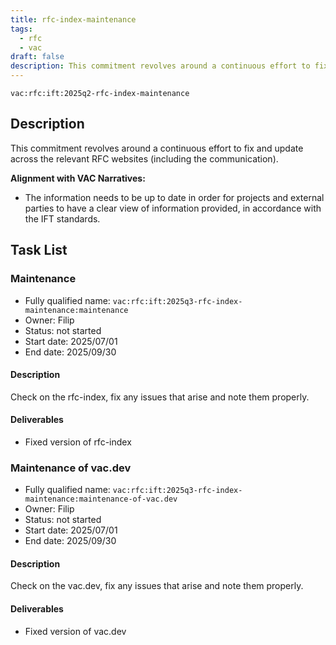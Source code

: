 ```yaml
---
title: rfc-index-maintenance
tags:
  - rfc
  - vac
draft: false
description: This commitment revolves around a continuous effort to fix and update across the relevant RFC websites (including the communication).
---
```


`vac:rfc:ift:2025q2-rfc-index-maintenance`

## Description

This commitment revolves around a continuous effort
to fix and update across the relevant RFC websites
(including the communication).

**Alignment with VAC Narratives:**

- The information needs to be up to date
in order for projects and external parties
to have a clear view of information provided,
in accordance with the IFT standards.

## Task List

### Maintenance

- Fully qualified name: `vac:rfc:ift:2025q3-rfc-index-maintenance:maintenance`
- Owner: Filip
- Status: not started
- Start date: 2025/07/01
- End date: 2025/09/30

#### Description

Check on the rfc-index,
fix any issues that arise and
note them properly.

#### Deliverables

- Fixed version of rfc-index

### Maintenance of vac.dev

- Fully qualified name: `vac:rfc:ift:2025q3-rfc-index-maintenance:maintenance-of-vac.dev`
- Owner: Filip
- Status: not started
- Start date: 2025/07/01
- End date: 2025/09/30

#### Description

Check on the vac.dev,
fix any issues that arise and
note them properly.

#### Deliverables

- Fixed version of vac.dev